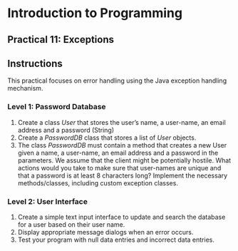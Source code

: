 # Introduction to Programming

## Practical 11: Exceptions 

## Instructions

This practical focuses on error handling using the Java exception handling mechanism.

### Level 1: Password Database

1. Create a class _User_ that stores the user’s name, a user-name, an email address and a password (String)
2. Create a _PasswordDB_ class that stores a list of _User_ objects.
3. The class _PasswordDB_ must contain a method that creates a new User given a name, a user-name, an email address and a password in the parameters. We assume that the client might be potentially hostile. What actions would you take to make sure that user-names are unique and that a password is at least 8 characters long? Implement the necessary methods/classes, including custom exception classes.

### Level 2: User Interface

1. Create a simple text input interface to update and search the database for a user based on their user name.
2. Display appropriate message dialogs when an error occurs.
3. Test your program with null data entries and incorrect data entries.
